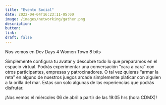 ```yaml
---
title: "Evento Social"
date: 2022-04-04T16:23:11-05:00
image: /images/networking/gather.png
description: 
button:
link: 
draft: false
---
```


Nos vemos en Dev Days 4 Women Town 8 bits

Simplemente configura tu avatar y descubre todo lo que preparamos en el espacio virtual. Podrás experimentar una conversación “cara a cara” con otros participantes, empresas y patrocinadores. O tal vez quieras “armar la reta” en alguno de nuestros juegos arcade simplemente platicar con alguien a la orilla del mar. Estas son solo algunas de las experiencias que podrás disfrutar.

¡Nos vemos el miércoles 06 de abril a partir de las 19:05 hrs (hora CDMX)!

